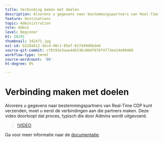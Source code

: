 ```yaml
---
title: Verbinding maken met doelen
description: Alvorens u gegevens naar bestemmingspartners van Real-Time CDP kunt verzenden, moet u eerst de verbindingen aan die partners maken. Deze video doorloopt die pr... (beschrijvingen moeten tussen 60 en 160 tekens lang zijn)
feature: Destinations
topic: Administration
role: Admin
level: Beginner
kt: 10291
thumbnail: 342471.jpg
exl-id: b228a612-3ecd-40c1-85ef-81fd49d6bde0
source-git-commit: cf0193e3aae4d6536c868f078f4773ee14e90408
workflow-type: tm+mt
source-wordcount: '86'
ht-degree: 0%

---
```


# Verbinding maken met doelen

Alvorens u gegevens naar bestemmingspartners van Real-Time CDP kunt verzenden, moet u eerst de verbindingen aan die partners maken. Deze video doorloopt dat proces, typisch die door Admins wordt uitgevoerd.

>[!VIDEO](https://video.tv.adobe.com/v/342471/?quality=12&learn=on)

Ga voor meer informatie naar de [documentatie](https://experienceleague.adobe.com/docs/experience-platform/destinations/ui/connect-destination.html?lang=en).
